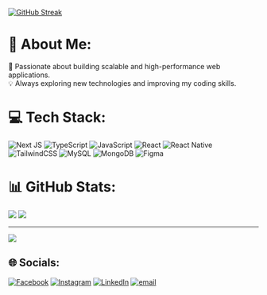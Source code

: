 [![GitHub Streak](https://streak-stats.demolab.com?user=ductaip&theme=highcontrast&hide_border=true)](https://git.io/streak-stats)

# 💫 About Me:
🚀 Passionate about building scalable and high-performance web applications.  <br>💡 Always exploring new technologies and improving my coding skills.  



# 💻 Tech Stack:
![Next JS](https://img.shields.io/badge/Next-black?style=for-the-badge&logo=next.js&logoColor=white)
![TypeScript](https://img.shields.io/badge/typescript-%23007ACC.svg?style=for-the-badge&logo=typescript&logoColor=white) ![JavaScript](https://img.shields.io/badge/javascript-%23323330.svg?style=for-the-badge&logo=javascript&logoColor=%23F7DF1E) ![React](https://img.shields.io/badge/react-%2320232a.svg?style=for-the-badge&logo=react&logoColor=%2361DAFB) ![React Native](https://img.shields.io/badge/react_native-%2320232a.svg?style=for-the-badge&logo=react&logoColor=%2361DAFB)  </br> ![TailwindCSS](https://img.shields.io/badge/tailwindcss-%2338B2AC.svg?style=for-the-badge&logo=tailwind-css&logoColor=white)  ![MySQL](https://img.shields.io/badge/mysql-4479A1.svg?style=for-the-badge&logo=mysql&logoColor=white) ![MongoDB](https://img.shields.io/badge/MongoDB-%234ea94b.svg?style=for-the-badge&logo=mongodb&logoColor=white) ![Figma](https://img.shields.io/badge/figma-%23F24E1E.svg?style=for-the-badge&logo=figma&logoColor=white) 
# 📊 GitHub Stats:
![](https://github-readme-stats.vercel.app/api?username=ductaip&theme=highcontrast&hide_border=false&include_all_commits=false&count_private=false) 
![](https://github-readme-stats.vercel.app/api/top-langs/?username=ductaip&theme=highcontrast&hide_border=false&include_all_commits=false&count_private=false&layout=compact)

---
[![](https://visitcount.itsvg.in/api?id=ductaip&icon=0&color=12)](https://visitcount.itsvg.in)



## 🌐 Socials:
[![Facebook](https://img.shields.io/badge/Facebook-%231877F2.svg?logo=Facebook&logoColor=white)](https://facebook.com/https://www.facebook.com/rimurucool/) [![Instagram](https://img.shields.io/badge/Instagram-%23E4405F.svg?logo=Instagram&logoColor=white)](https://instagram.com/https://www.instagram.com/dwctaiph_/) [![LinkedIn](https://img.shields.io/badge/LinkedIn-%230077B5.svg?logo=linkedin&logoColor=white)](https://linkedin.com/in/https://www.linkedin.com/in/phanductai/) [![email](https://img.shields.io/badge/Email-D14836?logo=gmail&logoColor=white)](mailto:phanductaiworkingspace@gmail.com) 

<!-- Proudly created with GPRM ( https://gprm.itsvg.in ) -->
